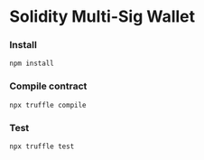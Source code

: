 # Solidity Multi-Sig Wallet

### Install

```
npm install
```

### Compile contract

```
npx truffle compile
```

### Test

```
npx truffle test
```
